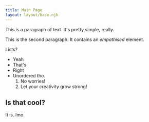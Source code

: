 ```yaml
---
title: Main Page
layout: layout/base.njk
---
```


This is a paragraph of text. It's pretty simple, really.

This is the second paragraph. It contains an *empathised* element.

Lists?

- Yeah
- That's
- Right
- Unordered tho.
  1. No worries!
  2. Let your creativity grow strong!

## Is that cool?

It is. Imo.
